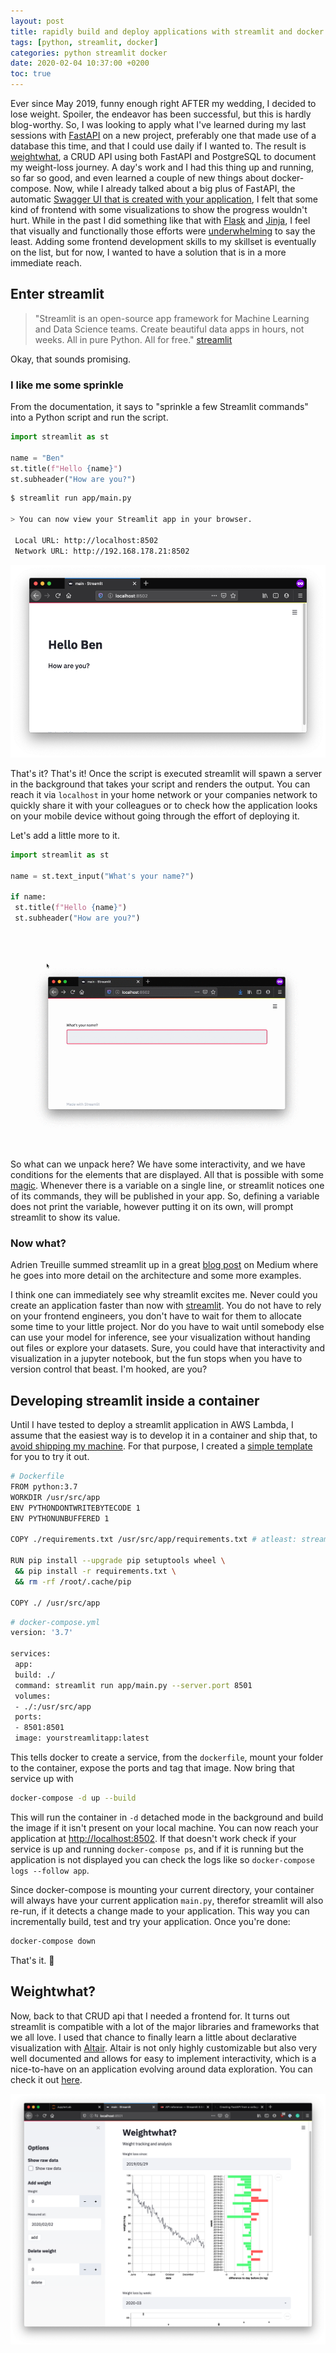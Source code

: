 ```yaml
---
layout: post
title: rapidly build and deploy applications with streamlit and docker
tags: [python, streamlit, docker]
categories: python streamlit docker
date: 2020-02-04 10:37:00 +0200
toc: true
---
```


Ever since May 2019, funny enough right AFTER my wedding, I decided to lose weight. Spoiler, the endeavor has been successful, but this is hardly blog-worthy. So, I was looking to apply what I've learned during my last sessions with [FastAPI](https://iwpnd.pw/articles/2020-01/deploy-FastAPI-to-aws-lambda) on a new project, preferably one that made use of a database this time, and that I could use daily if I wanted to. The result is [weightwhat](https://github.com/iwpnd/weightwhat), a CRUD API using both FastAPI and PostgreSQL to document my weight-loss journey. A day's work and I had this thing up and running, so far so good, and even learned a couple of new things about docker-compose. Now, while I already talked about a big plus of FastAPI, the automatic [Swagger UI that is created with your application](https://iwpnd.pw/articles/2020-01/opinion-on-FastAPI), I felt that some kind of frontend with some visualizations to show the progress wouldn't hurt. While in the past I did something like that with [Flask](https://github.com/pallets/flask) and [Jinja](https://github.com/pallets/jinja), I feel that visually and functionally those efforts were [underwhelming](https://github.com/iwpnd/geojsonconverter) to say the least. Adding some frontend development skills to my skillset is eventually on the list, but for now, I wanted to have a solution that is in a more immediate reach.

## Enter streamlit

> "Streamlit is an open-source app framework for Machine Learning and Data Science teams. Create beautiful data apps in hours, not weeks. All in pure Python. All for free." [streamlit](https://www.streamlit.io/)

Okay, that sounds promising.

### I like me some sprinkle

From the documentation, it says to "sprinkle a few Streamlit commands" into a Python script and run the script.

```python
import streamlit as st

name = "Ben"
st.title(f"Hello {name}")
st.subheader("How are you?")
```

```bash
$ streamlit run app/main.py

> You can now view your Streamlit app in your browser.

 Local URL: http://localhost:8502
 Network URL: http://192.168.178.21:8502
```

<p align="center">
<img src="/img/2020-02-streamlit/streamlit1.png" alt="streamlit in browser">
</p>

That's it? That's it! Once the script is executed streamlit will spawn a server in the background that takes your script and renders the output. You can reach it via `localhost` in your home network or your companies network to quickly share it with your colleagues or to check how the application looks on your mobile device without going through the effort of deploying it.

Let's add a little more to it.

```python
import streamlit as st

name = st.text_input("What's your name?")

if name:
 st.title(f"Hello {name}")
 st.subheader("How are you?")
```

<p align="center">
<img src="/img/2020-02-streamlit/screenrecording1.gif" alt="streamlit in browser">
</p>

So what can we unpack here? We have some interactivity, and we have conditions for the elements that are displayed. All that is possible with some [magic](https://docs.streamlit.io/api.html#magic-commands). Whenever there is a variable on a single line, or streamlit notices one of its commands, they will be published in your app. So, defining a variable does not print the variable, however putting it on its own, will prompt streamlit to show its value.

### Now what?

Adrien Treuille summed streamlit up in a great [blog post](https://towardsdatascience.com/coding-ml-tools-like-you-code-ml-models-ddba3357eace) on Medium where he goes into more detail on the architecture and some more examples.

I think one can immediately see why streamlit excites me. Never could you create an application faster than now with [streamlit](https://www.streamlit.io/). You do not have to rely on your frontend engineers, you don't have to wait for them to allocate some time to your little project. Nor do you have to wait until somebody else can use your model for inference, see your visualization without handing out files or explore your datasets. Sure, you could have that interactivity and visualization in a jupyter notebook, but the fun stops when you have to version control that beast. I'm hooked, are you?

## Developing streamlit inside a container

Until I have tested to deploy a streamlit application in AWS Lambda, I assume that the easiest way is to develop it in a container and ship that, to [avoid shipping my machine](https://pics.me.me/it-works-on-my-machine-then-well-ship-your-machine-62072263.png). For that purpose, I created a [simple template](https://github.com/iwpnd/streamlit-docker-example) for you to try it out.

```bash
# Dockerfile
FROM python:3.7
WORKDIR /usr/src/app
ENV PYTHONDONTWRITEBYTECODE 1
ENV PYTHONUNBUFFERED 1

COPY ./requirements.txt /usr/src/app/requirements.txt # atleast: streamlit

RUN pip install --upgrade pip setuptools wheel \
 && pip install -r requirements.txt \
 && rm -rf /root/.cache/pip

COPY ./ /usr/src/app
```

```bash
# docker-compose.yml
version: '3.7'

services:
 app:
 build: ./
 command: streamlit run app/main.py --server.port 8501
 volumes:
 - ./:/usr/src/app
 ports:
 - 8501:8501
 image: yourstreamlitapp:latest
```

This tells docker to create a service, from the `dockerfile`, mount your folder to the container, expose the ports and tag that image.
Now bring that service up with

```bash
docker-compose -d up --build
```

This will run the container in `-d` detached mode in the background and build the image if it isn't present on your local machine. You can now reach your application at [http://localhost:8502](). If that doesn't work check if your service is up and running `docker-compose ps`, and if it is running but the application is not displayed you can check the logs like so `docker-compose logs --follow app`.

Since docker-compose is mounting your current directory, your container will always have your current application `main.py`, therefor streamlit will also re-run, if it detects a change made to your application. This way you can incrementally build, test and try your application.
Once you're done: 

```bash
docker-compose down
```

That's it. :ship:

## Weightwhat?

Now, back to that CRUD api that I needed a frontend for. It turns out streamlit is compatible with a lot of the major libraries and frameworks that we all love. I used that chance to finally learn a little about declarative visualization with [Altair](https://altair-viz.github.io/). Altair is not only highly customizable but also very well documented and allows for easy to implement interactivity, which is a nice-to-have on an application evolving around data exploration. You can check it out [here](https://github.com/iwpnd/weightwhat).

<p align="center">
<img src="/img/2020-02-streamlit/weightwhat.png" alt="weightwhat">
</p>